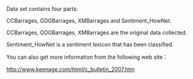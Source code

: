 Data set contains four parts:

CCBarrages, GDGBarrages, XMBarrages and Sentiment_HowNet.

CCBarrages, GDGBarrages, XMBarrages are the original data collected.

Sentiment_HowNet is a sentiment lexicon that has been classified.

You can also get more information from the following web site：

http://www.keenage.com/html/c_bulletin_2007.htm
